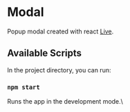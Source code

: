 # Modal

Popup modal created with react [Live](https://github.com/facebook/create-react-app).

## Available Scripts

In the project directory, you can run:

### `npm start`

Runs the app in the development mode.\

